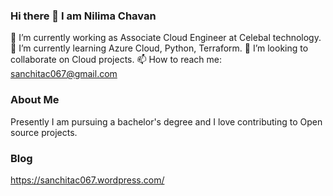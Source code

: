 ### Hi there 👋 I am Nilima Chavan

 🔭 I’m currently working as Associate Cloud Engineer at Celebal technology.
 🌱 I’m currently learning Azure Cloud, Python, Terraform.
 👯 I’m looking to collaborate on Cloud projects.
 📫 How to reach me: sanchitac067@gmail.com

<!--
**NilimaC04/NilimaC04** is a ✨ _special_ ✨ repository because its `README.md` (this file) appears on your GitHub profile.

Here are some ideas to get you started:

-
- 
- 
- 🤔 I’m looking for help with ...
- 💬 Ask me about ...
- 
- 😄 Pronouns: ...
- ⚡ Fun fact: ...
-->

### About Me
Presently I am pursuing a bachelor's degree and I love contributing to Open source projects.

### Blog
https://sanchitac067.wordpress.com/

